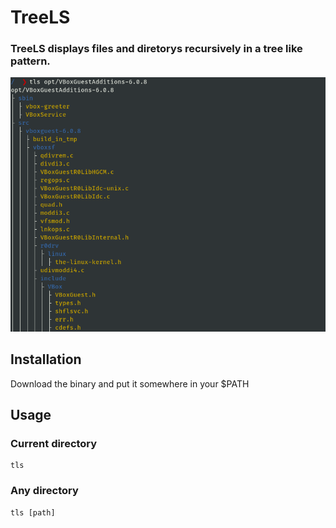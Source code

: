 # TreeLS

### TreeLS displays files and diretorys recursively in a tree like pattern.

![Example image of tree output...](https://raw.githubusercontent.com/tim-koehler/TreeLS/master/example.png)
<br>

## Installation

Download the binary and put it somewhere in your $PATH
<br>

## Usage

### Current directory
```
tls
```

### Any directory
```
tls [path]
```
